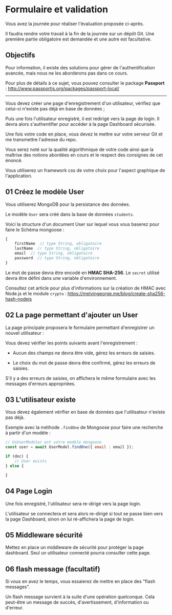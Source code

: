 # Formulaire et validation

Vous avez la journée pour réaliser l'évaluation proposée ci-après.

Il faudra rendre votre travail à la fin de la journée sur un dépôt Git. Une première partie obligatoire est demandée et une autre est facultative.

## Objectifs

Pour information, il existe des solutions pour gérer de l'authentification avancée, mais nous ne les aborderons pas dans ce cours.

Pour plus de détails à ce sujet, vous pouvez consulter le package **Passport** : http://www.passportjs.org/packages/passport-local/

---

Vous devez créer une page d'enregistrement d'un utilisateur, vérifiez que celui-ci n'existe pas déjà en base de données ;

Puis une fois l'utilisateur enregistré, il est redirigé vers la page de login. Il devra alors s'authentifier pour accéder à la page Dashboard sécurisée.

Une fois votre code en place, vous devez le mettre sur votre serveur Git et me transmettre l'adresse du repo.

Vous serez noté sur la qualité algorithmique de votre code ainsi que la maîtrise des notions abordées en cours et le respect des consignes de cet énoncé.

Vous utiliserez un framework css de votre choix pour l'aspect graphique de l'application.

## 01 Créez le modèle User

Vous utiliserez MongoDB pour la persistance des données.

Le modèle `User` sera créé dans la base de données `students`.

Voici la structure d'un document User sur lequel vous vous baserez pour faire le Schéma mongoose :

```js
{
    firstName  // type String, obligatoire
    lastName  // type String, obligatoire
    email  // type String, obligatoire
    password  // type String, obligatoire
}
```

Le mot de passe devra être encodé en **HMAC SHA-256**. Le `secret` utilisé devra être défini dans une variable d'environnement.

Consultez cet article pour plus d'informations sur la création de HMAC avec Node.js et le module `crypto` : https://melvingeorge.me/blog/create-sha256-hash-nodejs

## 02 La page permettant d'ajouter un User

La page principale proposera le formulaire permettant d'enregistrer un nouvel utilisateur :


Vous devez vérifier les points suivants avant l'enregistrement :

-  Aucun des champs ne devra être vide, gérez les erreurs de saisies.

- Le choix du mot de passe devra être confirmé, gérez les erreurs de saisies.

S'il y a des erreurs de saisies, on affichera le même formulaire avec les messages d'erreurs appropriées.


## 03 L'utilisateur existe

Vous devez également vérifier en base de données que l'utilisateur n'existe pas déjà.


Exemple avec la méthode `.findOne` de Mongoose pour faire une recherche à partir d'un modèle :

```js
// UsUserModeler est votre modèle mongoose
const user = await UserModel.findOne({ email : email });

if (doc) {
    // User exists
} else {

}
```

## 04 Page Login

Une fois enregistré, l'utilisateur sera re-dirigé vers la page login.


L'utilisateur se connectera et sera alors re-dirigé si tout se passe bien vers la page Dashboard, sinon on lui ré-affichera la page de login.

## 05 Middleware sécurité

Mettez en place un middleware de sécurité pour protéger la page dashboard. Seul un utilisateur connecté pourra consulter cette page.

## 06 flash message (facultatif)

Si vous en avez le temps, vous essaierez de mettre en place des "flash messages".

Un flash message survient à la suite d'une opération quelconque. Cela peut-être un message de succès, d'avertissement, d'information ou d'erreur.